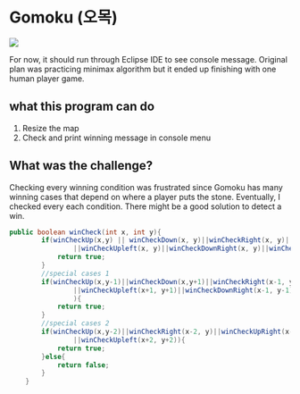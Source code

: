 # Gomoku (오목)

<img src="https://user-images.githubusercontent.com/28660183/29639319-f5d4831c-881f-11e7-95ab-8c67eb9c7196.png">

For now, it should run through Eclipse IDE to see console message. 
Original plan was practicing minimax algorithm but it ended up finishing with one human player game.

## what this program can do
1. Resize the map 
2. Check and print winning message in console menu

## What was the challenge?

Checking every winning condition was frustrated since Gomoku has many winning cases that depend on where a player puts the stone. 
Eventually, I checked every each condition. 
There might be a good solution to detect a win.  

```java
public boolean winCheck(int x, int y){
		if(winCheckUp(x,y) || winCheckDown(x, y)||winCheckRight(x, y)||winCheckLeft(x, y)||winCheckUpRight(x,y)
				||winCheckUpleft(x, y)||winCheckDownRight(x, y)||winCheckDownLeft(x, y)){
			return true;
		}
		//special cases 1 
		if(winCheckUp(x,y-1)||winCheckDown(x,y+1)||winCheckRight(x-1, y)||winCheckLeft(x+1, y)||winCheckUpRight(x-1,y+1)
				||winCheckUpleft(x+1, y+1)||winCheckDownRight(x-1, y-1)||winCheckDownLeft(x+1, y-1)
				){
			return true;
		}
		//special cases 2
		if(winCheckUp(x,y-2)||winCheckRight(x-2, y)||winCheckUpRight(x-2,y+2)
				||winCheckUpleft(x+2, y+2)){
			return true;
		}else{
			return false;
		}
	}



